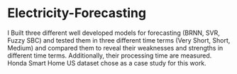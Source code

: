 # Electricity-Forecasting
I Built three different well developed models for forecasting (BRNN, SVR, Fuzzy SBC)  and tested them in three different time terms (Very Short, Short, Medium) and compared them to reveal their weaknesses and strengths in different time terms. Additionally, their processing time are measured. Honda Smart Home US dataset chose as a case study for this work.
